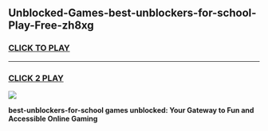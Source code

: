 
## Unblocked-Games-best-unblockers-for-school-Play-Free-zh8xg
<h3>
<a href="https://premium76.site?title=best-unblockers-for-school&ref=10A">CLICK TO PLAY</a></h3>
<hr>

<h3>
<a href="https://premium76.site?title=best-unblockers-for-school&ref=10A">CLICK 2 PLAY</a>
  
</h3>

<a href="https://premium76.site?title=best-unblockers-for-school&ref=10A"><img src="https://clearcache.store/games.png"></a>


**best-unblockers-for-school games unblocked: Your Gateway to Fun and Accessible Online Gaming**
